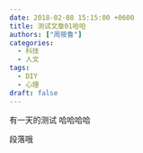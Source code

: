 ```yaml
---
date: 2018-02-08 15:15:00 +0600
title: 测试文章01哈哈
authors: ["周筱鲁"]
categories:
  - 科技
  - 人文
tags:
  - DIY
  - 心理
draft: false
---
```


有一天的测试 哈哈哈哈

段落哦